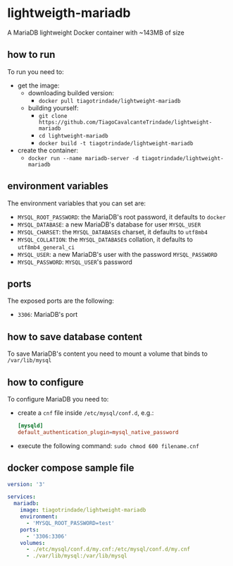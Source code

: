 # lightweigth-mariadb
A MariaDB lightweight Docker container with ~143MB of size

## how to run
To run you need to:
* get the image:
  * downloading builded version:
    * `docker pull tiagotrindade/lightweight-mariadb`
  * building yourself:
    * `git clone https://github.com/TiagoCavalcanteTrindade/lightweight-mariadb`
    * `cd lightweight-mariadb`
    * `docker build -t tiagotrindade/lightweight-mariadb`
* create the container:
  * `docker run --name mariadb-server -d tiagotrindade/lightweight-mariadb`

## environment variables
The environment variables that you can set are:
* `MYSQL_ROOT_PASSWORD`: the MariaDB's root password, it defaults to `docker`
* `MYSQL_DATABASE`: a new MariaDB's database for user `MYSQL_USER`
* `MYSQL_CHARSET`: the `MYSQL_DATABASE`s charset, it defaults to `utf8mb4`
* `MYSQL_COLLATION`: the `MYSQL_DATABASE`s collation, it defaults to `utf8mb4_general_ci`
* `MYSQL_USER`: a new MariaDB's user with the password `MYSQL_PASSWORD`
* `MYSQL_PASSWORD`: `MYSQL_USER`'s password

## ports
The exposed ports are the following:
* `3306`: MariaDB's port

## how to save database content
To save MariaDB's content you need to mount a volume that binds to `/var/lib/mysql`

## how to configure
To configure MariaDB you need to:
* create a `cnf` file inside `/etc/mysql/conf.d`, e.g.:
  ```cnf
  [mysqld]
  default_authentication_plugin=mysql_native_password
  ```
* execute the following command: `sudo chmod 600 filename.cnf`

## docker compose sample file
```yaml
version: '3'

services:
  mariadb:
    image: tiagotrindade/lightweight-mariadb
    environment:
      - 'MYSQL_ROOT_PASSWORD=test'
    ports:
      - '3306:3306'
    volumes:
      - ./etc/mysql/conf.d/my.cnf:/etc/mysql/conf.d/my.cnf
      - ./var/lib/mysql:/var/lib/mysql
```